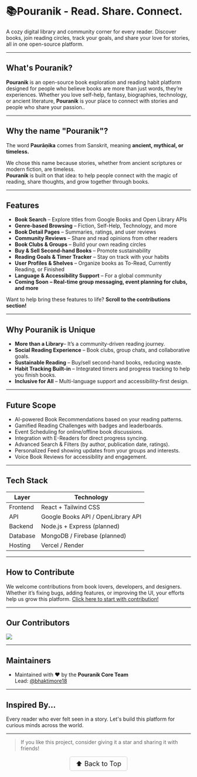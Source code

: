 # 📚Pouranik - Read. Share. Connect.

A cozy digital library and community corner for every reader.
Discover books, join reading circles, track your goals, and share your love for stories, all in one open-source platform.

---

## What's Pouranik?

**Pouranik** is an open-source book exploration and reading habit platform designed for people who believe books are more than just words, they’re experiences.
Whether you love self-help, fantasy, biographies, technology, or ancient literature, **Pouranik** is your place to connect with stories and people who share your passion..

---

## Why the name **"Pouranik"**?

The word **Paurāṇika** comes from Sanskrit, meaning **ancient, mythical, or timeless.**

We chose this name because stories, whether from ancient scriptures or modern fiction, are timeless.  
**Pouranik** is built on that idea: to help people connect with the magic of reading, share thoughts, and grow together through books.

---

## Features

- **Book Search** – Explore titles from Google Books and Open Library APIs
- **Genre-based Browsing** – Fiction, Self-Help, Technology, and more
- **Book Detail Pages** – Summaries, ratings, and user reviews
- **Community Reviews** – Share and read opinions from other readers
- **Book Clubs & Groups** – Build your own reading circles
- **Buy & Sell Second-hand Books** – Promote sustainability
- **Reading Goals & Timer Tracker** – Stay on track with your habits
- **User Profiles & Shelves** – Organize books as To-Read, Currently Reading, or Finished
- **Language & Accessibility Support** – For a global community
- **Coming Soon** **– Real-time group messaging, event planning for clubs, and more**

Want to help bring these features to life? **Scroll to the contributions section!**

---

## Why Pouranik is Unique
- **More than a Library**– It’s a community-driven reading journey.
- **Social Reading Experience** – Book clubs, group chats, and collaborative goals.
- **Sustainable Reading** – Buy/sell second-hand books, reducing waste.
- **Habit Tracking Built-in** – Integrated timers and progress tracking to help you finish books.
- **Inclusive for All** – Multi-language support and accessibility-first design.

---

## Future Scope
* AI-powered Book Recommendations based on your reading patterns.
* Gamified Reading Challenges with badges and leaderboards.
* Event Scheduling for online/offline book discussions.
* Integration with E-Readers for direct progress syncing.
* Advanced Search & Filters (by author, publication date, ratings).
* Personalized Feed showing updates from your groups and interests.
* Voice Book Reviews for accessibility and engagement.

---

## Tech Stack

| Layer    | Technology                         |
| -------- | ---------------------------------- |
| Frontend | React + Tailwind CSS               |
| API      | Google Books API / OpenLibrary API |
| Backend  | Node.js + Express (planned)        |
| Database | MongoDB / Firebase (planned)       |
| Hosting  | Vercel / Render                    |

---

## How to Contribute
We welcome contributions from book lovers, developers, and designers.
Whether it’s fixing bugs, adding features, or improving the UI, your efforts help us grow this platform.
<a href="https://github.com/BhaktiMore18/Pouranik/blob/main/CONTRIBUTING.md">
Click here to start with contribution!
</a>

---

## Our Contributors
<a href="https://github.com/bhaktimore18/pouranik/graphs/contributors">
  <img src="https://contrib.rocks/image?repo=bhaktimore18/Pouranik" />
</a>

---

##  Maintainers

- Maintained with ❤️ by the **Pouranik Core Team**  
  Lead: [@bhaktimore18](https://github.com/BhaktiMore18)

---

##  Inspired By...

Every reader who ever felt seen in a story. Let's build this platform for curious minds across the world.

---

>  If you like this project, consider giving it a star and sharing it with friends!

<p align="center">
  <a href="#top" style="font-size: 18px; padding: 8px 16px; display: inline-block; border: 1px solid #ccc; border-radius: 6px; text-decoration: none;">
    ⬆️ Back to Top
  </a>
</p>

